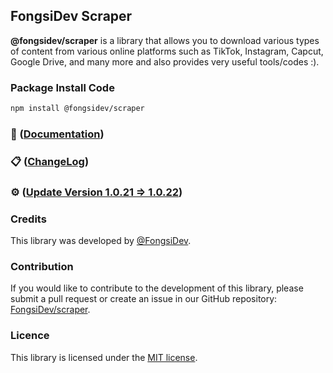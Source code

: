 ## FongsiDev Scraper

**@fongsidev/scraper** is a library that allows you to download various types of content from various online platforms such as TikTok, Instagram, Capcut, Google Drive, and many more and also provides very useful tools/codes :).

### Package Install Code

```bash
npm install @fongsidev/scraper
```

### 📖 ([Documentation](https://fongsidev-scraper.surge.sh))

### 📋 ([ChangeLog](https://fongsidev-scraper.surge.sh/changelog))

### ⚙️ ([Update Version 1.0.21 => 1.0.22](https://fongsidev-scraper.surge.sh/changelog))

### Credits

This library was developed by [@FongsiDev](https://github.com/fongsidev).

### Contribution

If you would like to contribute to the development of this library, please submit a pull request or create an issue in our GitHub repository: [FongsiDev/scraper](https://github.com/fongsidev/scraper).

### Licence

This library is licensed under the [MIT license](https://opensource.org/licenses/MIT).
